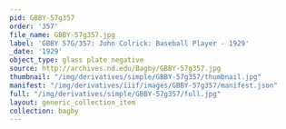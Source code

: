 ```yaml
---
pid: GBBY-57g357
order: '357'
file_name: GBBY-57g357.jpg
label: 'GBBY 57G/357: John Colrick: Baseball Player - 1929'
_date: '1929'
object_type: glass plate negative
source: http://archives.nd.edu/Bagby/GBBY-57g357.jpg
thumbnail: "/img/derivatives/simple/GBBY-57g357/thumbnail.jpg"
manifest: "/img/derivatives/iiif/images/GBBY-57g357/manifest.json"
full: "/img/derivatives/simple/GBBY-57g357/full.jpg"
layout: generic_collection_item
collection: bagby
---
```

